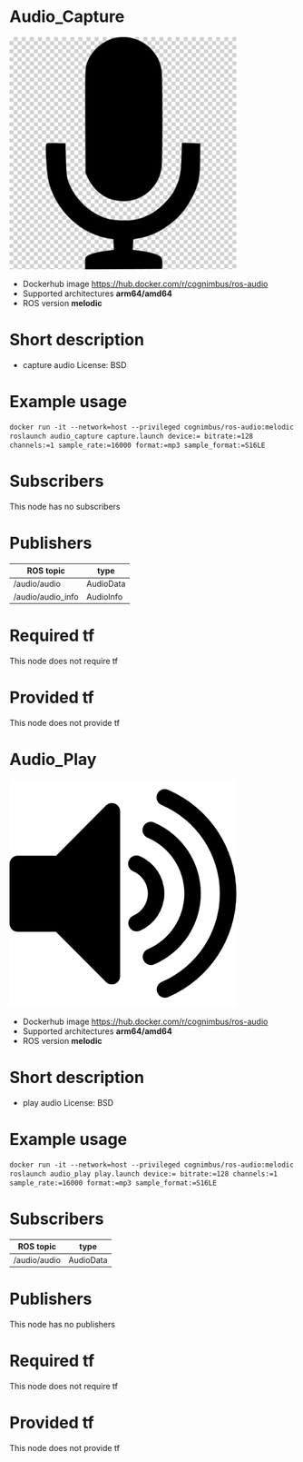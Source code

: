 # Audio_Capture

<img src="./audio_capture/microphone.png" alt="audio_capture" width="400"/>

* Dockerhub image https://hub.docker.com/r/cognimbus/ros-audio
* Supported architectures <b>arm64/amd64</b>
* ROS version <b>melodic</b>

# Short description
* capture audio
License: BSD

# Example usage
```
docker run -it --network=host --privileged cognimbus/ros-audio:melodic roslaunch audio_capture capture.launch device:= bitrate:=128 channels:=1 sample_rate:=16000 format:=mp3 sample_format:=S16LE
```

# Subscribers
This node has no subscribers


# Publishers
ROS topic | type
--- | ---
/audio/audio | AudioData
/audio/audio_info | AudioInfo


# Required tf
This node does not require tf


# Provided tf
This node does not provide tf


# Audio_Play

<img src="./audio_play/speaker.png" alt="audio_play" width="400"/>

* Dockerhub image https://hub.docker.com/r/cognimbus/ros-audio
* Supported architectures <b>arm64/amd64</b>
* ROS version <b>melodic</b>

# Short description
* play audio
License: BSD

# Example usage
```
docker run -it --network=host --privileged cognimbus/ros-audio:melodic roslaunch audio_play play.launch device:= bitrate:=128 channels:=1 sample_rate:=16000 format:=mp3 sample_format:=S16LE
```

# Subscribers
ROS topic | type
--- | ---
/audio/audio | AudioData


# Publishers
This node has no publishers


# Required tf
This node does not require tf


# Provided tf
This node does not provide tf



